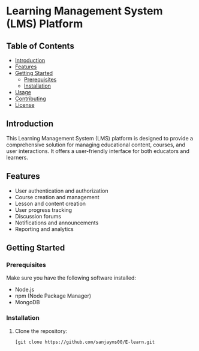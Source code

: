 # Learning Management System (LMS) Platform

## Table of Contents
- [Introduction](#introduction)
- [Features](#features)
- [Getting Started](#getting-started)
  - [Prerequisites](#prerequisites)
  - [Installation](#installation)
- [Usage](#usage)
- [Contributing](#contributing)
- [License](#license)

## Introduction

This Learning Management System (LMS) platform is designed to provide a comprehensive solution for managing educational content, courses, and user interactions. It offers a user-friendly interface for both educators and learners.

## Features

- User authentication and authorization
- Course creation and management
- Lesson and content creation
- User progress tracking
- Discussion forums
- Notifications and announcements
- Reporting and analytics

## Getting Started

### Prerequisites

Make sure you have the following software installed:

- Node.js
- npm (Node Package Manager)
- MongoDB

### Installation

1. Clone the repository:

   ```bash
   [git clone https://github.com/sanjayms00/E-learn.git
